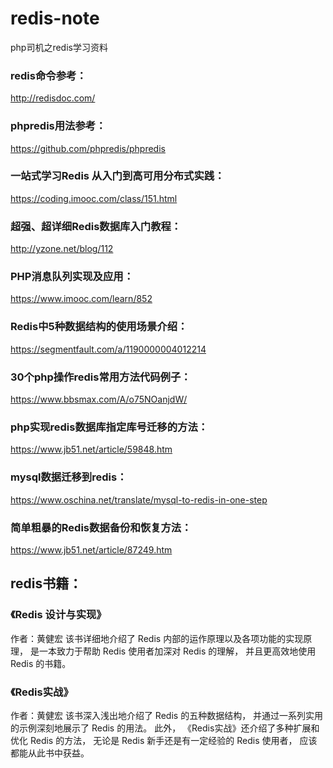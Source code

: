 # redis-note
php司机之redis学习资料


### redis命令参考：
http://redisdoc.com/


### phpredis用法参考：
https://github.com/phpredis/phpredis


### 一站式学习Redis 从入门到高可用分布式实践：
https://coding.imooc.com/class/151.html


### 超强、超详细Redis数据库入门教程：
http://yzone.net/blog/112


### PHP消息队列实现及应用：
https://www.imooc.com/learn/852


### Redis中5种数据结构的使用场景介绍：
https://segmentfault.com/a/1190000004012214


### 30个php操作redis常用方法代码例子：
https://www.bbsmax.com/A/o75NOanjdW/


### php实现redis数据库指定库号迁移的方法：
https://www.jb51.net/article/59848.htm


### mysql数据迁移到redis：
https://www.oschina.net/translate/mysql-to-redis-in-one-step


### 简单粗暴的Redis数据备份和恢复方法：
https://www.jb51.net/article/87249.htm


## redis书籍：
### 《Redis 设计与实现》
作者：黄健宏
该书详细地介绍了 Redis 内部的运作原理以及各项功能的实现原理， 是一本致力于帮助 Redis 使用者加深对 Redis 的理解， 并且更高效地使用 Redis 的书籍。


### 《Redis实战》
作者：黄健宏
该书深入浅出地介绍了 Redis 的五种数据结构， 并通过一系列实用的示例深刻地展示了 Redis 的用法。 此外， 《Redis实战》还介绍了多种扩展和优化 Redis 的方法， 无论是 Redis 新手还是有一定经验的 Redis 使用者， 应该都能从此书中获益。
